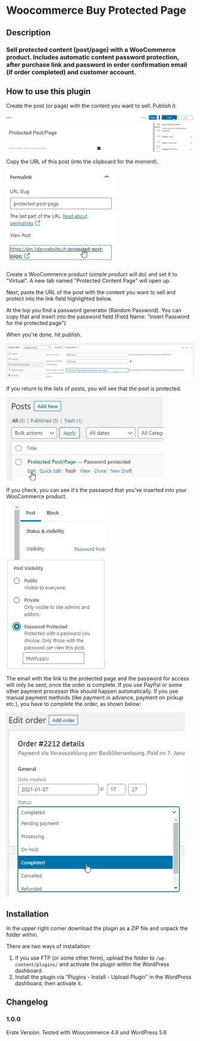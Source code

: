 # Woocommerce Buy Protected Page

## Description ##

### Sell protected content (post/page) with a WooCommerce product. Includes automatic content password protection, after purchase link and password in order confirmation email (if order completed) and customer account. ###

## How to use this plugin ##

Create the post (or page) with the content you want to sell. Publish it.

![woocommerce-buy-protected-page-one](woocommerce-buy-protected-page-one.jpg)

Copy the URL of this post (into the clipboard for the moment).

![woocommerce-buy-protected-page-two](woocommerce-buy-protected-page-two.jpg)

Create a WooCommerce product (simple product will do) and set it to "Virtual". A new tab named "Protected Content Page" will open up.

Next, paste the URL of the post with the content you want to sell and protect into the link field highlighted below.

At the top you find a password generator (Random Password). You can copy that and insert into the password field (Field Name: "Insert Password for the protected page")

When you're done, hit publish.

![woocommerce-buy-protected-page-three](woocommerce-buy-protected-page-three.jpg)

If you return to the lists of posts, you will see that the post is protected.

![woocommerce-buy-protected-page-four](woocommerce-buy-protected-page-four.jpg)

If you check, you can see it's the password that you've inserted into your WooCommerce product.

![woocommerce-buy-protected-page-five](woocommerce-buy-protected-page-five.jpg)

The email with the link to the protected page and the password for access will only be sent, once the order is complete. If you use PayPal or some other payment processor this should happen automatically. If you use manual payment methods (like payment in advance, payment on pickup etc.), you have to complete the order, as shown below:

![woocommerce-buy-protected-page-six](woocommerce-buy-protected-page-six.jpg)

## Installation ##
In the upper right corner download the plugin as a ZIP file and unpack the folder within.

There are two ways of installation:

1. If you use FTP (or some other form), upload the folder to `/wp-content/plugins/` and activate the plugin within the WordPress dashboard.
2. Install the plugin via "Plugins - Install - Upload Plugin" in the WordPress dashboard, then activate it.

## Changelog ##

### 1.0.0 ###
Erste Version: Tested with Woocommerce 4.8 und WordPress 5.6

